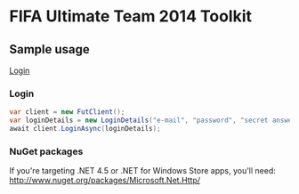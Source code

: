 FIFA Ultimate Team 2014 Toolkit
===============================

## Sample usage

[Login](https://github.com/trydis/FIFA-Ultimate-Team-2014-Toolkit#login)  

### Login

```csharp
var client = new FutClient();
var loginDetails = new LoginDetails("e-mail", "password", "secret answer");
await client.LoginAsync(loginDetails);
```

### NuGet packages

If you're targeting .NET 4.5 or .NET for Windows Store apps, you'll need:
http://www.nuget.org/packages/Microsoft.Net.Http/
